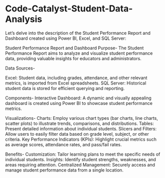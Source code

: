 # Code-Catalyst-Student-Data-Analysis

Let’s delve into the description of the Student Performance Report and Dashboard created using Power BI, Excel, and SQL Server:

Student Performance Report and Dashboard
Purpose-
The Student Performance Report aims to analyze and visualize student performance data, providing valuable insights for educators and administrators.

Data Sources-

Excel: Student data, including grades, attendance, and other relevant metrics, is imported from Excel spreadsheets.
SQL Server: Historical student data is stored for efficient querying and reporting.

Components-
Interactive Dashboard: A dynamic and visually appealing dashboard is created using Power BI to showcase student performance metrics.

Visualizations-
Charts: Employ various chart types (bar charts, line charts, scatter plots) to illustrate trends, comparisons, and distributions.
Tables: Present detailed information about individual students.
Slicers and Filters: Allow users to easily filter data based on grade level, subject, or other criteria.
Key Performance Indicators (KPIs): Highlight crucial metrics such as average scores, attendance rates, and pass/fail rates.

Benefits-
Customization: Tailor learning plans to meet the specific needs of individual students.
Insights: Identify student strengths, weaknesses, and areas requiring attention.
Centralized Management: Securely access and manage student performance data from a single location.
